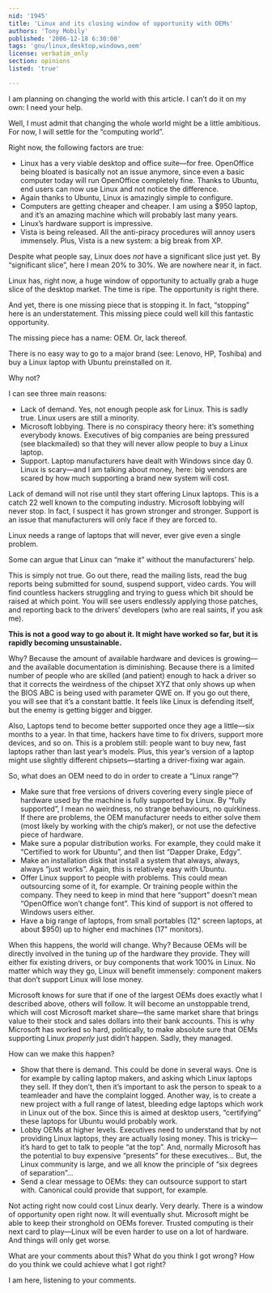 ```yaml
---
nid: '1945'
title: 'Linux and its closing window of opportunity with OEMs'
authors: 'Tony Mobily'
published: '2006-12-18 6:30:00'
tags: 'gnu/linux,desktop,windows,oem'
license: verbatim_only
section: opinions
listed: 'true'

---
```

I am planning on changing the world with this article. I can’t do it on my own: I need your help.

Well, I must admit that changing the whole world might be a little ambitious. For now, I will settle for the “computing world”.

Right now, the following factors are true:


* Linux has a very viable desktop and office suite—for free. OpenOffice being bloated is basically not an issue anymore, since even a basic computer today will run OpenOffice completely fine. Thanks to Ubuntu, end users can now use Linux and not notice the difference.
* Again thanks to Ubuntu, Linux is amazingly simple to configure.
* Computers are getting cheaper and cheaper. I am using a $950 laptop, and it’s an amazing machine which will probably last many years.
* Linux’s hardware support is impressive.
* Vista is being released. All the anti-piracy procedures will annoy users immensely. Plus, Vista is a new system: a big break from XP.

Despite what people say, Linux does _not_ have a significant slice just yet. By “significant slice”, here I mean 20% to 30%. We are nowhere near it, in fact.

Linux has, right now, a huge window of opportunity to actually grab a huge slice of the desktop market. The time is ripe. The opportunity is right there.

And yet, there is one missing piece that is stopping it. In fact, “stopping” here is an understatement. This missing piece could well kill this fantastic opportunity.

The missing piece has a name: OEM. Or, lack thereof.

There is no easy way to go to a major brand (see: Lenovo, HP, Toshiba) and buy a Linux laptop with Ubuntu preinstalled on it.

Why not?

I can see three main reasons:


* Lack of demand. Yes, not enough people ask for Linux. This is sadly true. Linux users are still a minority.
* Microsoft lobbying. There is no conspiracy theory here: it’s something everybody knows. Executives of big companies are being pressured (see blackmailed) so that they will never allow people to buy a Linux laptop.
* Support. Laptop manufacturers have dealt with Windows since day 0. Linux is scary—and I am talking about money, here: big vendors are scared by how much supporting a brand new system will cost.

Lack of demand will not rise until they start offering Linux laptops. This is a catch 22 well known to the computing industry. Microsoft lobbying will never stop. In fact, I suspect it has grown stronger and stronger. Support is an issue that manufacturers will only face if they are forced to.

Linux needs a range of laptops that will never, ever give even a single problem.

Some can argue that Linux can “make it” without the manufacturers’ help.

This is simply not true. Go out there, read the mailing lists, read the bug reports being submitted for sound, suspend support, video cards. You will find countless hackers struggling and trying to guess which bit should be raised at which point. You will see users endlessly applying those patches, and reporting back to the drivers’ developers (who are real saints, if you ask me).

**This is not a good way to go about it. It might have worked so far, but it is rapidly becoming unsustainable.**

Why? Because the amount of available hardware and devices is growing—and the available documentation is diminishing. Because there is a limited number of people who are skilled (and patient) enough to hack a driver so that it corrects the weirdness of the chipset XYZ that only shows up when the BIOS ABC is being used with parameter QWE on. If you go out there, you will see that it’s a constant battle. It feels like Linux is defending itself, but the enemy is getting bigger and bigger.

Also, Laptops tend to become better supported once they age a little—six months to a year. In that time, hackers have time to fix drivers, support more devices, and so on. This is a problem still: people want to buy new, fast laptops rather than last year’s models. Plus, this year’s version of a laptop might use slightly different chipsets—starting a driver-fixing war again.

So, what does an OEM need to do in order to create a “Linux range”?


* Make sure that free versions of drivers covering every single piece of hardware used by the machine is fully supported by Linux. By “fully supported”, I mean no weirdness, no strange behaviours, no quirkiness. If there are problems, the OEM manufacturer needs to either solve them (most likely by working with the chip’s maker), or not use the defective piece of hardware.
* Make sure a popular distribution works. For example, they could make it “Certified to work for Ubuntu”, and then list “Dapper Drake, Edgy”.
* Make an installation disk that install a system that always, always, always “just works”. Again, this is relatively easy with Ubuntu.
* Offer Linux support to people with problems. This could mean outsourcing some of it, for example. Or training people within the company. They need to keep in mind that here “support” doesn’t mean “OpenOffice won’t change font”. This kind of support is not offered to Windows users either.
* Have a big range of laptops, from small portables (12" screen laptops, at about $950) up to higher end machines (17" monitors).

When this happens, the world will change. Why? Because OEMs will be directly involved in the tuning up of the hardware they provide. They will either fix existing drivers, or buy components that work 100% in Linux. No matter which way they go, Linux will benefit immensely: component makers that don’t support Linux will lose money.

Microsoft knows for sure that if one of the largest OEMs does exactly what I described above, others will follow. It will become an unstoppable trend, which will cost Microsoft market share—the same market share that brings value to their stock and sales dollars into their bank accounts. This is why Microsoft has worked so hard, politically, to make absolute sure that OEMs supporting Linux _properly_ just didn’t happen. Sadly, they managed.

How can we make this happen?


* Show that there is demand. This could be done in several ways. One is for example by calling laptop makers, and asking which Linux laptops they sell. If they don’t, then it’s important to ask the person to speak to a teamleader and have the complaint logged. Another way, is to create a new project with a full range of latest, bleeding edge laptops which work in Linux out of the box. Since this is aimed at desktop users, “certifying” these laptops for Ubuntu would probably work.
* Lobby OEMs at higher levels. Executives need to understand that by not providing Linux laptops, they are actually losing money. This is tricky—it’s hard to get to talk to people “at the top”. And, normally Microsoft has the potential to buy expensive “presents” for these executives... But, the Linux community is large, and we all know the principle of “six degrees of separation”...
* Send a clear message to OEMs: they can outsource support to start with. Canonical could provide that support, for example.

Not acting right now could cost Linux dearly. Very dearly. There is a window of opportunity open right now. It will eventually shut. Microsoft might be able to keep their stronghold on OEMs forever. Trusted computing is their next card to play—Linux will be even harder to use on a lot of hardware. And things will only get worse.

What are your comments about this? What do you think I got wrong? How do you think we could achieve what I got right?

I am here, listening to your comments.

